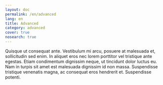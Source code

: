 ```yaml
---
layout: doc
permalink: /en/advanced
lang: en
title: Advanced
category: advanced
cover: true
nosearch: true
---
```


Quisque ut consequat ante. Vestibulum mi arcu, posuere at malesuada et, sollicitudin sed enim. In aliquet eros nec lorem porttitor vel tristique ante egestas. Etiam condimentum dignissim neque, ut tincidunt dolor luctus eu. Nam in turpis sit amet est malesuada dignissim id non massa. Suspendisse tristique venenatis magna, ac consequat eros hendrerit et. Suspendisse potenti.
